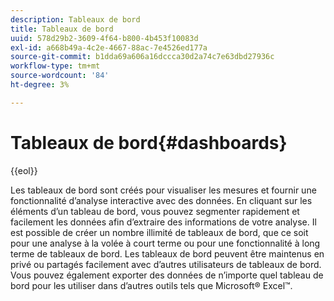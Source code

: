 ```yaml
---
description: Tableaux de bord
title: Tableaux de bord
uuid: 578d29b2-3609-4f64-b800-4b453f10083d
exl-id: a668b49a-4c2e-4667-88ac-7e4526ed177a
source-git-commit: b1dda69a606a16dccca30d2a74c7e63dbd27936c
workflow-type: tm+mt
source-wordcount: '84'
ht-degree: 3%

---
```


# Tableaux de bord{#dashboards}

{{eol}}

Les tableaux de bord sont créés pour visualiser les mesures et fournir une fonctionnalité d’analyse interactive avec des données. En cliquant sur les éléments d’un tableau de bord, vous pouvez segmenter rapidement et facilement les données afin d’extraire des informations de votre analyse. Il est possible de créer un nombre illimité de tableaux de bord, que ce soit pour une analyse à la volée à court terme ou pour une fonctionnalité à long terme de tableaux de bord. Les tableaux de bord peuvent être maintenus en privé ou partagés facilement avec d’autres utilisateurs de tableaux de bord. Vous pouvez également exporter des données de n’importe quel tableau de bord pour les utiliser dans d’autres outils tels que Microsoft® Excel™.
